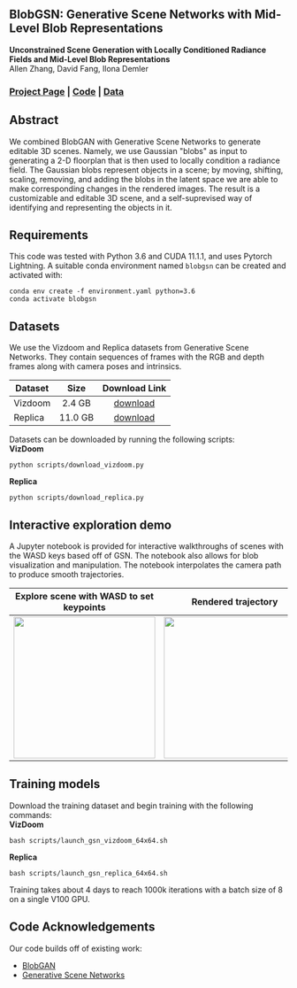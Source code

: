 ## BlobGSN: Generative Scene Networks with Mid-Level Blob Representations
**Unconstrained Scene Generation with Locally Conditioned Radiance Fields and Mid-Level Blob Representations**<br>
Allen Zhang, David Fang, Ilona Demler<br>

### [Project Page](https://ilonadem.github.io/blobgsn-demo/) | [Code](https://github.com/davidfang00/BlobGSN) | [Data](#datasets)

## Abstract 
We combined BlobGAN with Generative Scene Networks to generate editable 3D scenes. Namely, we use Gaussian "blobs" as input to generating a 2-D floorplan that is then used to locally condition a radiance field. The Gaussian blobs represent objects in a scene; by moving, shifting, scaling, removing, and adding the blobs in the latent space we are able to make corresponding changes in the rendered images. The result is a customizable and editable 3D scene, and a self-suprevised way of identifying and representing the objects in it.

## Requirements
This code was tested with Python 3.6 and CUDA 11.1.1, and uses Pytorch Lightning. A suitable conda environment named `blobgsn` can be created and activated with:
```
conda env create -f environment.yaml python=3.6
conda activate blobgsn
```

## Datasets
We use the Vizdoom and Replica datasets from Generative Scene Networks. They contain sequences of frames with the RGB and depth frames along with camera poses and intrinsics.

Dataset | Size | Download Link
--- | :---: | :---:
Vizdoom | 2.4 GB | [download](<https://docs-assets.developer.apple.com/ml-research/datasets/gsn/vizdoom.zip>)
Replica | 11.0 GB | [download](<https://docs-assets.developer.apple.com/ml-research/datasets/gsn/replica.zip>)

Datasets can be downloaded by running the following scripts:  
**VizDoom**<br>
```
python scripts/download_vizdoom.py
```
**Replica**<br>
```
python scripts/download_replica.py
```

## Interactive exploration demo
A Jupyter notebook is provided for interactive walkthroughs of scenes with the WASD keys based off of GSN. The notebook also allows for blob visualization and manipulation. The notebook interpolates the camera path to produce smooth trajectories.

Explore scene with WASD to set keypoints | Rendered trajectory
:---: | :---:
<img src="./assets/keyframes.gif" width=256px> | <img src="./assets/camera_trajectory.gif" width=256px>

## Training models
Download the training dataset and begin training with the following commands:  
**VizDoom**<br>
```
bash scripts/launch_gsn_vizdoom_64x64.sh
```

**Replica**<br>
```
bash scripts/launch_gsn_replica_64x64.sh
```

Training takes about 4 days to reach 1000k iterations with a batch size of 8 on a single V100 GPU.

## Code Acknowledgements
Our code builds off of existing work:
- [BlobGAN](https://github.com/dave-epstein/blobgan)
- [Generative Scene Networks](https://apple.github.io/ml-gsn/)
